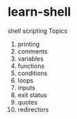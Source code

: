 # learn-shell

shell scripting Topics

1. printing
2. comments
3. variables
4. functions
5. conditions
6. loops
7. inputs
8. exit status
9. quotes
10. redirectors
